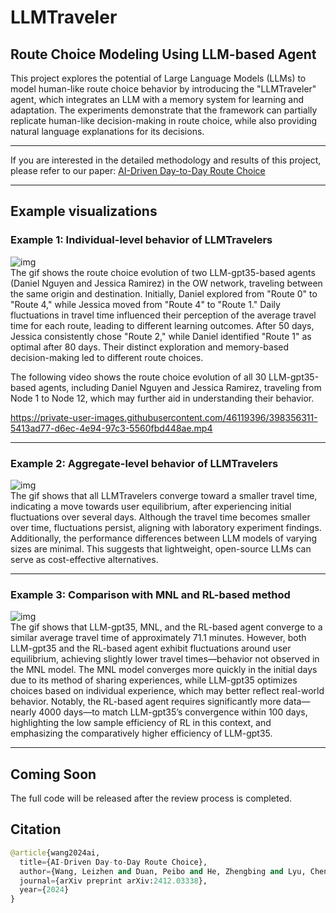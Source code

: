 # LLMTraveler

## Route Choice Modeling Using LLM-based Agent
This project explores the potential of Large Language Models (LLMs) to model human-like route choice behavior by introducing the "LLMTraveler" agent, which integrates an LLM with a memory system for learning and adaptation. The experiments demonstrate that the framework can partially replicate human-like decision-making in route choice, while also providing natural language explanations for its decisions.

---------------------------------------------------------------------------------------------------
If you are interested in the detailed methodology and results of this project, please refer to our paper:
[AI-Driven Day-to-Day Route Choice](https://arxiv.org/abs/2412.03338)

---------------------------------------------------------------------------------------------------

## Example visualizations
### Example 1: Individual-level behavior of LLMTravelers

![img](https://github.com/georgewanglz2019/LLMTraveler/blob/main/route_choices_of_two_agents_small.gif)  
The gif shows the route choice evolution of two LLM-gpt35-based agents (Daniel Nguyen and Jessica Ramirez) in the OW network, traveling between the same origin and destination. Initially, Daniel explored from "Route 0" to "Route 4," while Jessica moved from "Route 4" to "Route 1." Daily fluctuations in travel time influenced their perception of the average travel time for each route, leading to different learning outcomes. After 50 days, Jessica consistently chose "Route 2," while Daniel identified "Route 1" as optimal after 80 days. Their distinct exploration and memory-based decision-making led to different route choices.

The following video shows the route choice evolution of all 30 LLM-gpt35-based agents, including Daniel Nguyen and Jessica Ramirez, traveling from Node 1 to Node 12, which may further aid in understanding their behavior.

https://private-user-images.githubusercontent.com/46119396/398356311-5413ad77-d6ec-4e94-97c3-5560fbd448ae.mp4

---------------------------------------------------------------------------------------------------

### Example 2: Aggregate-level behavior of LLMTravelers

![img](https://github.com/georgewanglz2019/LLMTraveler/blob/main/LLMTravelers_avg_tt_small.gif)  
The gif shows that all LLMTravelers converge toward a smaller travel time, indicating a move towards user equilibrium, after experiencing initial fluctuations over several days. Although the travel time becomes smaller over time, fluctuations persist, aligning with laboratory experiment findings. Additionally, the performance differences between LLM models of varying sizes are minimal. This suggests that lightweight, open-source LLMs can serve as cost-effective alternatives.

---------------------------------------------------------------------------------------------------

### Example 3: Comparison with MNL and RL-based method

![img](https://github.com/georgewanglz2019/LLMTraveler/blob/main/Diff_methods_avg_tt.gif)  
The gif shows that LLM-gpt35, MNL, and the RL-based agent converge to a similar average travel time of approximately 71.1 minutes. However, both LLM-gpt35 and the RL-based agent exhibit fluctuations around user equilibrium, achieving slightly lower travel times—behavior not observed in the MNL model. The MNL model converges more quickly in the initial days due to its method of sharing experiences, while LLM-gpt35 optimizes choices based on individual experience, which may better reflect real-world behavior. Notably, the RL-based agent requires significantly more data—nearly 4000 days—to match LLM-gpt35’s convergence within 100 days, highlighting the low sample efficiency of RL in this context, and emphasizing the comparatively higher efficiency of LLM-gpt35.

---------------------------------------------------------------------------------------------------

## Coming Soon
The full code will be released after the review process is completed.

## Citation

```python
@article{wang2024ai,
  title={AI-Driven Day-to-Day Route Choice},
  author={Wang, Leizhen and Duan, Peibo and He, Zhengbing and Lyu, Cheng and Chen, Xin and Zheng, Nan and Yao, Li and Ma, Zhenliang},
  journal={arXiv preprint arXiv:2412.03338},
  year={2024}
}
